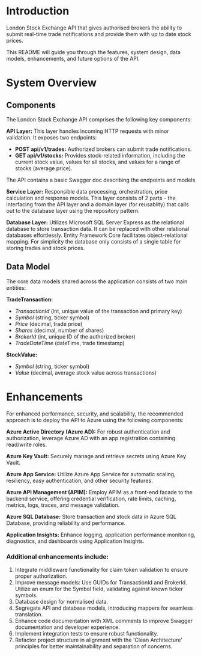 # Introduction 
London Stock Exchange API that gives authorised brokers the ability to submit real-time trade notifications and provide them with up to date stock prices.

This README will guide you through the features, system design, data models, enhancements, and future options of the API.


# System Overview

## Components 
The London Stock Exchange API comprises the following key components:

**API Layer:** This layer handles incoming HTTP requests with minor validation. It exposes two endpoints:
- **POST api/v1/trades:** Authorized brokers can submit trade notifications.
- **GET api/v1/stocks:** Provides stock-related information, including the current stock value, values for all stocks, and values for a range of stocks (average price).

The API contains a basic Swagger doc describing the endpoints and models

**Service Layer:** Responsible data processing, orchestration, price calculation and response models. This layer consists of 2 parts - the interfacing from the API layer and a domain layer (for reusablity) that calls out to the database layer using the repository pattern. 

**Database Layer:** Utilizes Microsoft SQL Server Express as the relational database to store transaction data. It can be replaced with other relational databases effortlessly. Entity Framework Core facilitates object-relational mapping. For simplicity the database only consists of a single table for storing trades and stock prices. 

## Data Model
The core data models shared across the application consists of two main entities:

**TradeTransaction:**
- *TransactionId* (int, unique value of the transaction and primary key)
- *Symbol* (string, ticker symbol)
- *Price* (decimal, trade price)
- *Shares* (decimal, number of shares)
- *BrokerId* (int, unique ID of the authorized broker)
- *TradeDateTime* (dateTime, trade timestamp)

**StockValue:**
- *Symbol* (string, ticker symbol)
- *Value* (decimal, average stock value across transactions)

# Enhancements
For enhanced performance, security, and scalability, the recommended approach is to deploy the API to Azure using the following components:

**Azure Active Directory (Azure AD):** For robust authentication and authorization, leverage Azure AD with an app registration containing read/write roles.

**Azure Key Vault:** Securely manage and retrieve secrets using Azure Key Vault.

**Azure App Service:** Utilize Azure App Service for automatic scaling, resiliency, easy authentication, and other security features.

**Azure API Management (APIM):** Employ APIM as a front-end facade to the backend service, offering credential verification, rate limits, caching, metrics, logs, traces, and message validation.

**Azure SQL Database:** Store transaction and stock data in Azure SQL Database, providing reliability and performance.

**Application Insights:** Enhance logging, application performance monitoring, diagnostics, and dashboards using Application Insights.


### Additional enhancements include:
1. Integrate middleware functionality for claim token validation to ensure proper authorization.
2. Improve message models:
   Use GUIDs for TransactionId and BrokerId.
   Utilize an enum for the Symbol field, validating against known ticker symbols.
3. Database design for normalised data.
4. Segregate API and database models, introducing mappers for seamless translation.
5. Enhance code documentation with XML comments to improve Swagger documentation and developer experience.
6. Implement integration tests to ensure robust functionality.
7. Refactor project structure in alignment with the 'Clean Architecture' principles for better maintainability and separation of concerns.
